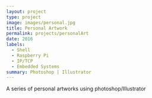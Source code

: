 ```yaml
---
layout: project
type: project
image: images/personal.jpg
title: Personal Artwork
permalink: projects/personalArt
date: 2016
labels:
  - Shell
  - Raspberry Pi
  - IP/TCP
  - Embedded Systems
summary: Photoshop | Illustrator
---
```


A series of personal artworks using photoshop/Illustrator

<!-- <img class class="ui large right floated rounded image" src="../images/piwall2.jpg">

During my time as a Network and Security Intern at [Oceanit](http://www.oceanit.com/), I created a relatively inexpensive, 72" automated video wall system using six LG 24" monitors and seven Raspberry Pis.

This project allowed me to work with embedded systems and IP/TCP networking. Additionally, I learned more about how useful Shell scripting is for automation. This system can be used as both a horizontally and vertically depending on the video content.

The software supporting this is [Pi-Wall](https://github.com/vigsterkr/pi-wall), a open-source video wall software that allowed multiple Raspberry Pis to synchronize a video stream from a controller. I configured the software to expand from a 4-Wall system to a 6-Wall one. Furthermore, I wrote Shell scripts for each individual Pi to automate the system. Users could easily turn on the entire video wall system from just accessing one controller Pi-- which was able to SSH into the other tile Pis.
<br>
<br>
To create this 72" display, the following materials were used:
<br>
- Seven [Raspberry Pi 3 Kits](http://www.vilros.com/raspberry-pi/raspberry-pi-kits/raspberry-pi-3-media-center-kit-black-case-edition.html) ($59.99 each)<br>
- Six [24" LG Infinity Monitors with 2.5mm Bezels](http://www.lg.com/us/monitors/lg-24MP88HV-S-led-monitor) ($349.99 each)<br>
- One [TP-Link 8-Port Gigabit Desktop Switch](http://www.tp-link.com/us/products/details/cat-5582_TL-SG1008D.html) ($24.99)<br>
Compared to other [large-scale commerical video wall systems](http://www.focusedtechnology.com/video-wall.html) this 72" system is inexpensive and costs ~$2,600 to make.
<br>

In order to run a stable stream, all of the Pis had to be connected to one network switch and be configured to run SSH.
After all of the Raspberry Pis installed the Pi-Wall software, one Pi was designated as the "Controller" and held a ``activateController.sh`` file to broadcast the video stream to the other tile Pis within the network.

<img class class="ui large floated rounded image" src="../images/piwall1.jpg">

Every Pi had a ``.piwall`` file that held the tile measurements for the 72" system.
Each tile Pi held a ``.pitile`` file to determine its position in the video wall and a ``playTile.sh`` script that allowed it to capture the video stream from the controller Pi.

The Controller Pi also held a ``sshWall`` file that allowed the Controller Pi to SSH into every individual tile Pi and run their own ``playTile.sh`` scripts.
Lastly, the Controller Pi had a ``ActivateWall.sh`` script that enables the enter system to run with one-click.

This system does not consume a lot of energy on a daily basis since the entire Piewall system was hooked up to [IBIS Intellisockets](http://ibisnetworks.com/ibissystem/ibis-intelisocket/), a smart socket made by IBIS Networks-- an Oceanit venture. With the Intellisocket system, the entire Piewall system's energy consumption can be monitored in real time.

<img class class="ui large floated rounded image" src="../images/ibis.png">

The Ibis Intellisockets also came with a software that allows the Piewall system's users to easily automate the shutdown of the Piewall system and show visualizations of the Piewall's energy consumption rate. The Piewall is currently programmed to turn on and shutdown by a standard "9-5" workday from Mondays to Fridays.

If you want to learn more about this project, please check out the github link below for my configurations and settings!

Source: <a href="https://github.com/chrisnguyenhi/piwall72"><i class="large github icon"></i>Pi Wall 72</a> -->
